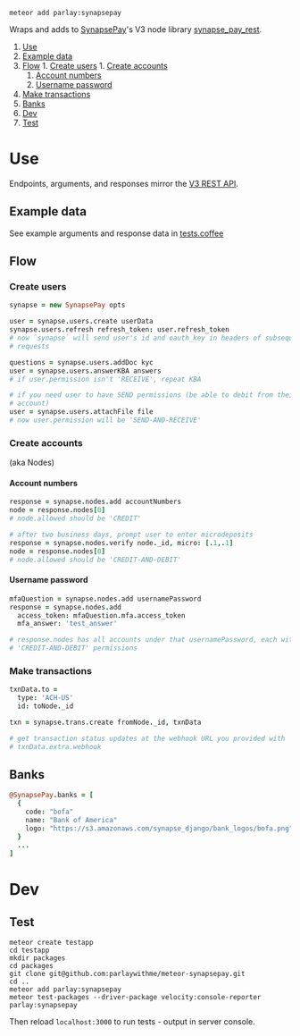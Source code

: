 `meteor add parlay:synapsepay`

Wraps and adds to [SynapsePay](synapsepay.com)'s V3 node library [synapse_pay_rest](https://github.com/synapsepay/SynapsePayRest-Node).

1. [Use](#use)
  1. [Example data](#example-data)
  1. [Flow](#flow)
    1. [Create users](#create-users)
    1. [Create accounts](#create-accounts)
      1. [Account numbers](#account-numbers)
      1. [Username password](#username-password)
  1. [Make transactions](#make-transactions)
  1. [Banks](#banks)
1. [Dev](#dev)
  1. [Test](#test)

# Use

Endpoints, arguments, and responses mirror the [V3 REST API](http://docs.synapsepay.com/v3.1).

## Example data

See example arguments and response data in [tests.coffee](https://github.com/parlaywithme/meteor-synapsepay/blob/master/tests.coffee)

## Flow

### Create users

```coffeescript
synapse = new SynapsePay opts

user = synapse.users.create userData
synapse.users.refresh refresh_token: user.refresh_token
# now `synapse` will send user's id and oauth_key in headers of subsequent
# requests

questions = synapse.users.addDoc kyc
user = synapse.users.answerKBA answers
# if user.permission isn't 'RECEIVE', repeat KBA

# if you need user to have SEND permissions (be able to debit from their bank
# account)
user = synapse.users.attachFile file
# now user.permission will be 'SEND-AND-RECEIVE'
```

### Create accounts

(aka Nodes)

#### Account numbers

```coffeescript
response = synapse.nodes.add accountNumbers
node = response.nodes[0]
# node.allowed should be 'CREDIT'

# after two business days, prompt user to enter microdeposits
response = synapse.nodes.verify node._id, micro: [.1,.1]
node = response.nodes[0]
# node.allowed should be 'CREDIT-AND-DEBIT'
```

#### Username password

```coffeescript
mfaQuestion = synapse.nodes.add usernamePassword
response = synapse.nodes.add
  access_token: mfaQuestion.mfa.access_token
  mfa_answer: 'test_answer'

# response.nodes has all accounts under that usernamePassword, each with
# 'CREDIT-AND-DEBIT' permissions
```

### Make transactions

```coffeescript
txnData.to =
  type: 'ACH-US'
  id: toNode._id

txn = synapse.trans.create fromNode._id, txnData

# get transaction status updates at the webhook URL you provided with
# txnData.extra.webhook
```

## Banks

```coffeescript
@SynapsePay.banks = [
  {
    code: "bofa"
    name: "Bank of America"
    logo: "https://s3.amazonaws.com/synapse_django/bank_logos/bofa.png"
  }
  ...
]
```

# Dev

## Test

```
meteor create testapp
cd testapp
mkdir packages
cd packages
git clone git@github.com:parlaywithme/meteor-synapsepay.git
cd ..
meteor add parlay:synapsepay
meteor test-packages --driver-package velocity:console-reporter parlay:synapsepay
```

Then reload `localhost:3000` to run tests - output in server console.
